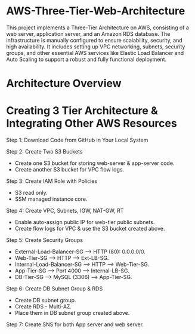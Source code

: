# AWS-Three-Tier-Web-Architecture
This project implements a Three-Tier Architecture on AWS, consisting of a web server, application server, and an Amazon RDS database. The infrastructure is manually configured to ensure scalability, security, and high availability. It includes setting up VPC networking, subnets, security groups, and other essential AWS services like Elastic Load Balancer and Auto Scaling to support a robust and fully functional deployment.
# Architecture Overview


# Creating 3 Tier Architecture & Integrating Other AWS Resources
Step 1: Download Code from GitHub in Your Local System

Step 2: Create Two S3 Buckets <br>
- Create one S3 bucket for storing web-server & app-server code.<br>
- Create another S3 bucket for VPC flow logs.

Step 3: Create IAM Role with Policies<br>
- S3 read only.
- SSM managed instance core.

Step 4: Create VPC, Subnets, IGW, NAT-GW, RT<br>
- Enable auto-assign public IP for web-tier public subnets.
- Create flow logs for VPC & use the S3 bucket created above.

Step 5: Create Security Groups<br>
- External-Load-Balancer-SG --> HTTP (80): 0.0.0.0/0.
- Web-Tier-SG --> HTTP --> Ext-LB-SG.
- Internal-Load-Balancer-SG --> HTTP --> Web-Tier-SG.
- App-Tier-SG --> Port 4000 --> Internal-LB-SG.
- DB-Tier-SG --> MySQL (3306) --> App-Tier-SG.

Step 6: Create DB Subnet Group & RDS<br>
- Create DB subnet group.
- Create RDS - Multi-AZ.
- Place them in DB subnet group created above.

Step 7: Create SNS for both App server and web server.<br>
